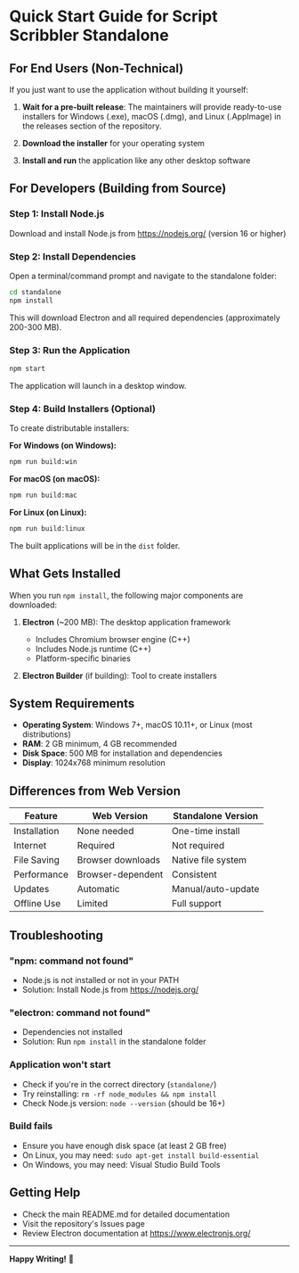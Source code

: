 # Quick Start Guide for Script Scribbler Standalone

## For End Users (Non-Technical)

If you just want to use the application without building it yourself:

1. **Wait for a pre-built release**: The maintainers will provide ready-to-use installers for Windows (.exe), macOS (.dmg), and Linux (.AppImage) in the releases section of the repository.

2. **Download the installer** for your operating system

3. **Install and run** the application like any other desktop software

## For Developers (Building from Source)

### Step 1: Install Node.js

Download and install Node.js from https://nodejs.org/ (version 16 or higher)

### Step 2: Install Dependencies

Open a terminal/command prompt and navigate to the standalone folder:

```bash
cd standalone
npm install
```

This will download Electron and all required dependencies (approximately 200-300 MB).

### Step 3: Run the Application

```bash
npm start
```

The application will launch in a desktop window.

### Step 4: Build Installers (Optional)

To create distributable installers:

**For Windows (on Windows):**
```bash
npm run build:win
```

**For macOS (on macOS):**
```bash
npm run build:mac
```

**For Linux (on Linux):**
```bash
npm run build:linux
```

The built applications will be in the `dist` folder.

## What Gets Installed

When you run `npm install`, the following major components are downloaded:

1. **Electron** (~200 MB): The desktop application framework
   - Includes Chromium browser engine (C++)
   - Includes Node.js runtime (C++)
   - Platform-specific binaries

2. **Electron Builder** (if building): Tool to create installers

## System Requirements

- **Operating System**: Windows 7+, macOS 10.11+, or Linux (most distributions)
- **RAM**: 2 GB minimum, 4 GB recommended
- **Disk Space**: 500 MB for installation and dependencies
- **Display**: 1024x768 minimum resolution

## Differences from Web Version

| Feature | Web Version | Standalone Version |
|---------|-------------|-------------------|
| Installation | None needed | One-time install |
| Internet | Required | Not required |
| File Saving | Browser downloads | Native file system |
| Performance | Browser-dependent | Consistent |
| Updates | Automatic | Manual/auto-update |
| Offline Use | Limited | Full support |

## Troubleshooting

### "npm: command not found"
- Node.js is not installed or not in your PATH
- Solution: Install Node.js from https://nodejs.org/

### "electron: command not found" 
- Dependencies not installed
- Solution: Run `npm install` in the standalone folder

### Application won't start
- Check if you're in the correct directory (`standalone/`)
- Try reinstalling: `rm -rf node_modules && npm install`
- Check Node.js version: `node --version` (should be 16+)

### Build fails
- Ensure you have enough disk space (at least 2 GB free)
- On Linux, you may need: `sudo apt-get install build-essential`
- On Windows, you may need: Visual Studio Build Tools

## Getting Help

- Check the main README.md for detailed documentation
- Visit the repository's Issues page
- Review Electron documentation at https://www.electronjs.org/

---

**Happy Writing!** 📝
